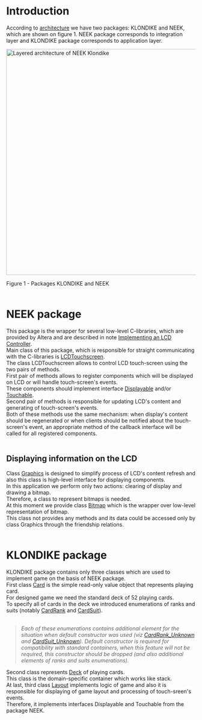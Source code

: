 

# Introduction #

According to [architecture](Architecture.md) we have two packages: KLONDIKE and NEEK, which are shown on figure 1.
NEEK package corresponds to integration layer and KLONDIKE package corresponds to application layer.

<img src='http://neek-klondike.googlecode.com/svn/wiki/sw-design.png' alt='Layered architecture of NEEK Klondike' height='600' width='800'>

Figure 1 - Packages KLONDIKE and NEEK<br>
<br>
<h1>NEEK package</h1>

This package is the wrapper for several low-level C-libraries, which are provided by Altera and are described in note <a href='http://www.altera.com/literature/an/an527.pdf'>Implementing an LCD Controller</a>.<br>
Main class of this package, which is responsible for straight communicating with the C-libraries is <a href='https://code.google.com/p/neek-klondike/source/browse/software/neek/LCDTouchscreen.hpp'>LCDTouchscreen</a>.<br>
The class LCDTouchscreen allows to control LCD touch-screen using the two pairs of methods.<br>
First pair of methods allows to register components which will be displayed on LCD or will handle touch-screen's events.<br>
These components should implement interface <a href='https://code.google.com/p/neek-klondike/source/browse/software/neek/Displayable.hpp'>Displayable</a> and/or <a href='https://code.google.com/p/neek-klondike/source/browse/software/neek/Touchable.hpp'>Touchable</a>.<br>
Second pair of methods is responsible for updating LCD's content and generating of touch-screen's events.<br>
Both of these methods use the same mechanism: when display's content should be regenerated or when clients should be notified about the touch-screen's event, an appropriate method of the callback interface will be called for all registered components.<br>
<br>
<h2>Displaying information on the LCD</h2>

Class <a href='https://code.google.com/p/neek-klondike/source/browse/software/neek/Graphics.hpp'>Graphics</a> is designed to simplify process of LCD's content refresh and also this class is high-level interface for displaying components.<br>
In this application we perform only two actions: clearing of display and drawing a bitmap.<br>
Therefore, a class to represent bitmaps is needed.<br>
At this moment we provide class <a href='https://code.google.com/p/neek-klondike/source/browse/software/neek/Bitmap.hpp'>Bitmap</a> which is the wrapper over low-level representation of bitmap.<br>
This class not provides any methods and its data could be accessed only by class Graphics through the friendship relations.<br>
<br>
<h1>KLONDIKE package</h1>

KLONDIKE package contains only three classes which are used to implement game on the basis of NEEK package.<br>
First class <a href='https://code.google.com/p/neek-klondike/source/browse/software/klondike/Card.cpp'>Card</a> is the simple read-only value object that represents playing card.<br>
For designed game we need the standard deck of 52 playing cards.<br>
To specify all of cards in the deck we introduced enumerations of ranks and suits (notably <a href='https://code.google.com/p/neek-klondike/source/browse/software/klondike/Card.cpp'>CardRank</a> and <a href='https://code.google.com/p/neek-klondike/source/browse/software/klondike/Card.cpp'>CardSuit</a>).<br>
<br>
<blockquote><i>Each of these enumerations contains additional element for the situation when default constructor was used (viz <a href='https://code.google.com/p/neek-klondike/source/browse/software/klondike/Card.cpp'>CardRank_Unknown</a> and <a href='https://code.google.com/p/neek-klondike/source/browse/software/klondike/Card.cpp'>CardSuit_Unknown</a>).</i>
<i>Default constructor is required for compatibility with standard containers, when this feature will not be required, this constructor should be dropped (and also additional elements of ranks and suits enumerations).</i></blockquote>

Second class represents <a href='https://code.google.com/p/neek-klondike/source/browse/software/klondike/Deck.cpp'>Deck</a> of playing cards.<br>
This class is the domain-specific container which works like stack.<br>
At last, third class <a href='https://code.google.com/p/neek-klondike/source/browse/software/klondike/Layout.cpp'>Layout</a> implements logic of game and  also it is responsible for displaying of game layout and processing of touch-sreen's events.<br>
Therefore, it implements interfaces Displayable and Touchable from the package NEEK.